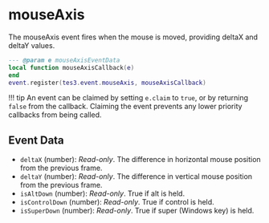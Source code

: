 # mouseAxis
<div class="search_terms" style="display: none">mouseaxis</div>

<!---
	This file is autogenerated. Do not edit this file manually. Your changes will be ignored.
	More information: https://github.com/MWSE/MWSE/tree/master/docs
-->

The mouseAxis event fires when the mouse is moved, providing deltaX and deltaY values.

```lua
--- @param e mouseAxisEventData
local function mouseAxisCallback(e)
end
event.register(tes3.event.mouseAxis, mouseAxisCallback)
```

!!! tip
	An event can be claimed by setting `e.claim` to `true`, or by returning `false` from the callback. Claiming the event prevents any lower priority callbacks from being called.

## Event Data

* `deltaX` (number): *Read-only*. The difference in horizontal mouse position from the previous frame.
* `deltaY` (number): *Read-only*. The difference in vertical mouse position from the previous frame.
* `isAltDown` (number): *Read-only*. True if alt  is held.
* `isControlDown` (number): *Read-only*. True if control is held.
* `isSuperDown` (number): *Read-only*. True if super (Windows key) is held.

